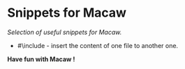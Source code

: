 # Snippets for Macaw

*Selection of useful snippets for Macaw.*  

- #\include - insert the content of one file to another one.  

**Have fun with Macaw !**  
